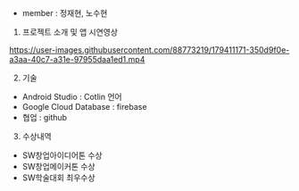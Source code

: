 - member : 정재현, 노수현

1. 프로젝트 소개 및 앱 시연영상

https://user-images.githubusercontent.com/88773219/179411171-350d9f0e-a3aa-40c7-a31e-97955daa1ed1.mp4

2. 기술
- Android Studio : Cotlin 언어
- Google Cloud Database : firebase
- 협업 : github

3. 수상내역
- SW창업아이디어톤 수상
- SW창업메이커톤 수상
- SW학술대회 최우수상
